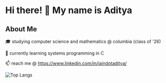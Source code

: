 # Hi there! 👋 My name is Aditya

## About Me

🎓 studying computer science and mathematics @ columbia (class of '26)

🌱 currently learning systems programming in C

📫 reach me @ https://www.linkedin.com/in/jaindotaditya/

![Top Langs](https://github-readme-stats.vercel.app/api/top-langs/?username=aditya04jain&layout=compact)
<!--
**aditya04jain/aditya04jain** is a ✨ _special_ ✨ repository because its `README.md` (this file) appears on your GitHub profile.

Here are some ideas to get you started:

- 🔭 I’m currently working on ...
- 🌱 I’m currently learning ...
- 👯 I’m looking to collaborate on ...
- 🤔 I’m looking for help with ...
- 💬 Ask me about ...
- 📫 How to reach me: ...
- 😄 Pronouns: ...
- ⚡ Fun fact: ...
-->
